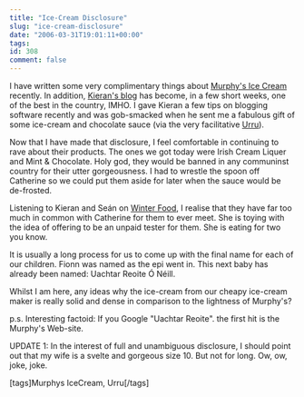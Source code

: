 ```yaml
---
title: "Ice-Cream Disclosure"
slug: "ice-cream-disclosure"
date: "2006-03-31T19:01:11+00:00"
tags:
id: 308
comment: false
---
```


I have written some very complimentary things about [Murphy's Ice Cream](http://www.murphysicecream.com/index.html) recently. In addition, [Kieran's blog](http://icecreamireland.com/) has become, in a few short weeks, one of the best in the country, IMHO. I gave Kieran a few tips on blogging software recently and was gob-smacked when he sent me a fabulous gift of some ice-cream and chocolate sauce (via the very facilitative [Urru](http://www.urru.ie/)).

Now that I have made that disclosure, I feel comfortable in continuing to rave about their products. The ones we got today were Irish Cream Liquer and Mint & Chocolate. Holy god, they would be banned in any communinst country for their utter gorgeousness. I had to wrestle the spoon off Catherine so we could put them aside for later when the sauce would be de-frosted.

Listening to Kieran and Seán on [Winter Food](http://www.rte.ie/radio1/winterfood/1082885.html), I realise that they have far too much in common with Catherine for them to ever meet. She is toying with the idea of offering to be an unpaid tester for them. She is eating for two you know.

It is usually a long process for us to come up with the final name for each of our children. Fionn was named as the epi went in. This next baby has already been named: Uachtar Reoite Ó Néill.

Whilst I am here, any ideas why the ice-cream from our cheapy ice-cream maker is really solid and dense in comparison to the lightness of Murphy's?

p.s. Interesting factoid: If you Google "Uachtar Reoite". the first hit is the Murphy's Web-site.

UPDATE 1: In the interest of full and unambiguous disclosure, I should point out that my wife is a svelte and gorgeous size 10\. But not for long. Ow, ow, joke, joke.

[tags]Murphys IceCream, Urru[/tags]
